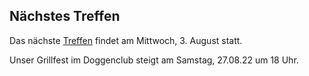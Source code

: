 ## Nächstes Treffen

Das nächste [Treffen](/Treffen/Termine/08_2022/) findet am Mittwoch, 3. August statt.

Unser Grillfest im Doggenclub steigt am Samstag, 27.08.22 um 18 Uhr.

